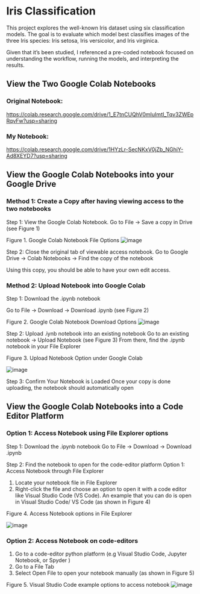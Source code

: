 # Iris Classification
This project explores the well-known Iris dataset using six classification models. The goal is to evaluate which model best classifies images of the three Iris species: Iris setosa, Iris versicolor, and Iris virginica.

Given that it’s been studied, I referenced a pre-coded notebook focused on understanding the workflow, running the models, and interpreting the results. 

## View the Two Google Colab Notebooks 
### Original Notebook:
https://colab.research.google.com/drive/1_E7tnCUQhV0mIuImtI_Tqv3ZWEpRqvFw?usp=sharing 

### My Notebook: 
https://colab.research.google.com/drive/1HYzLr-SecNKxV0jZb_NGhiY-Ad8XEYD7?usp=sharing 

## View the Google Colab Notebooks into your Google Drive 
### Method 1: Create a Copy after having viewing access to the two notebooks 
Step 1: View the Google Colab Notebook. 
  Go to File → Save a copy in Drive (see Figure 1)

Figure 1. Google Colab Notebook File Options 
![image](https://github.com/user-attachments/assets/49abab60-10ad-4b2e-9347-57a1b2621320)

Step 2: Close the original tab of viewable access notebook. 
Go to Google Drive  → Colab Notebooks → Find the copy of the notebook

Using this copy, you should be able to have your own edit access. 

### Method 2: Upload Notebook into Google Colab
Step 1: Download the .ipynb notebook 

Go to File → Download → Download .ipynb (see Figure 2)

Figure 2. Google Colab Notebook Download Options 
![image](https://github.com/user-attachments/assets/cd966fb5-4ad0-4b83-8b09-00604d053fb1) 

Step 2: Upload .iynb notebook into an existing notebook
Go to an existing notebook → Upload Notebook (see Figure 3)
From there, find the .ipynb notebook in your File Explorer 

Figure 3. Upload Notebook Option under Google Colab 

![image](https://github.com/user-attachments/assets/a5f0e6e9-590b-4fab-80da-1ddf0f7cac19)

Step 3: Confirm Your Notebook is Loaded
Once your copy is done uploading, the notebook should automatically open

## View the Google Colab Notebooks into a Code Editor Platform
### Option 1: Access Notebook using File Explorer options 
Step 1: Download the .ipynb notebook 
Go to File → Download → Download .ipynb 

Step 2: Find the notebook to open for the code-editor platform 
Option 1: Access Notebook through File Explorer
  1. Locate your notebook file in File Explorer
  2. Right-click the file and choose an option to open it with a code editor like Visual Studio Code (VS Code). An example that you can do is open in Visual Studio Code/ VS Code (as shown in Figure 4)

Figure 4. Access Notebook options in File Explorer 

![image](https://github.com/user-attachments/assets/9122fc75-e226-428e-8532-d2e7b50df642)

### Option 2: Access Notebook on code-editors 
  1. Go to a code-editor python platform (e.g Visual Studio Code, Jupyter Notebook, or Spyder )
  2. Go to a File Tab 
  3. Select Open File to open your notebook manually (as shown in Figure 5)

Figure 5. Visual Studio Code example options to access notebook 
![image](https://github.com/user-attachments/assets/c2a206bc-da29-49ec-887a-055d5e6cf908)







